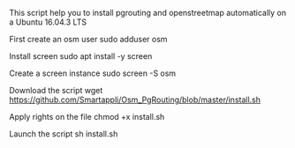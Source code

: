 This script help you to install pgrouting and openstreetmap automatically on a Ubuntu 16.04.3 LTS

First create an osm user
sudo adduser osm

Install screen
sudo apt install -y screen

Create a screen instance
sudo screen -S osm

Download the script
wget https://github.com/Smartappli/Osm_PgRouting/blob/master/install.sh

Apply rights on the file
chmod +x install.sh

Launch the script
sh install.sh
